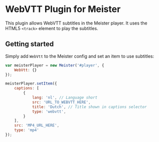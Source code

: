 WebVTT Plugin for Meister
====

This plugin allows WebVTT subtitles in the Meister player. It uses the HTML5 ```<track>``` element to play the subtitles.

Getting started
----

Simply add ```WebVtt``` to the Meister config and set an item to use subtitles:

``` JavaScript
var meisterPlayer = new Meister('#player', {
    WebVtt: {}
});

meisterPlayer.setItem({
    captions: [
        {
            lang: 'nl', // Language short
            src: 'URL_TO_WEBVTT_HERE',
            title: 'Dutch', // Title shown in captions selector
            type: 'webvtt',
        }
    ],
    src: 'MP4_URL_HERE',
    type: 'mp4'
});

```

